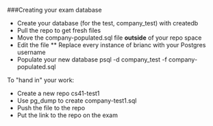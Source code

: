 ###Creating your exam database

* Create your database (for the test, company_test) with createdb
* Pull the repo to get fresh files
* Move the company-populated.sql file __outside__ of your repo space
* Edit the file
** Replace every instance of brianc with your Postgres username
* Populate your new database psql -d company_test -f company-populated.sql

To "hand in" your work:
* Create a new repo cs41-test1
* Use pg_dump to create company-test1.sql
* Push the file to the repo
* Put the link to the repo on the exam
